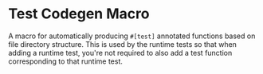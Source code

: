 # Test Codegen Macro

A macro for automatically producing `#[test]` annotated functions based on file directory structure. This is used by the runtime tests so that when adding a runtime test, you're not required to also add a test function corresponding to that runtime test. 
